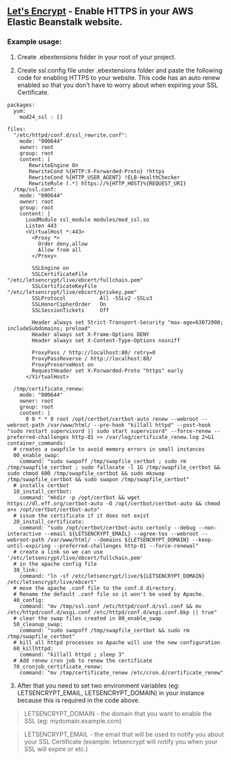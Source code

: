 ## [Let's Encrypt](https://letsencrypt.org/) - Enable HTTPS in your AWS Elastic Beanstalk website.

### Example usage:

1. Create .ebextensions folder in your root of your project.

2. Create ssl.config file under .ebextensions folder and paste the following code for enabling HTTPS to your website. This code has an auto renew enabled so that you don't have to worry about when expiring your SSL Certificate.

```
packages:
  yum:
    mod24_ssl : []

files:
  "/etc/httpd/conf.d/ssl_rewrite.conf":
    mode: "000644"
    owner: root
    group: root
    content: |
       RewriteEngine On
       RewriteCond %{HTTP:X-Forwarded-Proto} !https
       RewriteCond %{HTTP_USER_AGENT} !ELB-HealthChecker
       RewriteRule (.*) https://%{HTTP_HOST}%{REQUEST_URI}
  /tmp/ssl.conf:
    mode: "000644"
    owner: root
    group: root
    content: |
      LoadModule ssl_module modules/mod_ssl.so
      Listen 443
      <VirtualHost *:443>
        <Proxy *>
          Order deny,allow
          Allow from all
        </Proxy>

        SSLEngine on
        SSLCertificateFile "/etc/letsencrypt/live/ebcert/fullchain.pem"
        SSLCertificateKeyFile "/etc/letsencrypt/live/ebcert/privkey.pem"
        SSLProtocol           All -SSLv2 -SSLv3
        SSLHonorCipherOrder   On
        SSLSessionTickets     Off

        Header always set Strict-Transport-Security "max-age=63072000; includeSubdomains; preload"
        Header always set X-Frame-Options DENY
        Header always set X-Content-Type-Options nosniff

        ProxyPass / http://localhost:80/ retry=0
        ProxyPassReverse / http://localhost:80/
        ProxyPreserveHost on
        RequestHeader set X-Forwarded-Proto "https" early
      </VirtualHost>

  /tmp/certificate_renew:
    mode: "000644"
    owner: root
    group: root
    content: |
      0 0 * * 0 root /opt/certbot/certbot-auto renew --webroot --webroot-path /var/www/html/ --pre-hook "killall httpd" --post-hook "sudo restart supervisord || sudo start supervisord" --force-renew --preferred-challenges http-01 >> /var/log/certificate_renew.log 2>&1
container_commands:
  # creates a swapfile to avoid memory errors in small instances
  00_enable_swap:
    command: "sudo swapoff /tmp/swapfile_certbot ; sudo rm /tmp/swapfile_certbot ; sudo fallocate -l 1G /tmp/swapfile_certbot && sudo chmod 600 /tmp/swapfile_certbot && sudo mkswap /tmp/swapfile_certbot && sudo swapon /tmp/swapfile_certbot"
  # installs certbot
  10_install_certbot:
    command: "mkdir -p /opt/certbot && wget https://dl.eff.org/certbot-auto -O /opt/certbot/certbot-auto && chmod a+x /opt/certbot/certbot-auto"
  # issue the certificate if it does not exist
  20_install_certificate:
    command: "sudo /opt/certbot/certbot-auto certonly --debug --non-interactive --email ${LETSENCRYPT_EMAIL} --agree-tos --webroot --webroot-path /var/www/html/ --domains ${LETSENCRYPT_DOMAIN} --keep-until-expiring --preferred-challenges http-01 --force-renewal"
  # create a link so we can use '/etc/letsencrypt/live/ebcert/fullchain.pem'
  # in the apache config file
  30_link:
    command: "ln -sf /etc/letsencrypt/live/${LETSENCRYPT_DOMAIN} /etc/letsencrypt/live/ebcert"
  # move the apache .conf file to the conf.d directory.
  # Rename the default .conf file so it won't be used by Apache.
  40_config:
    command: "mv /tmp/ssl.conf /etc/httpd/conf.d/ssl.conf && mv /etc/httpd/conf.d/wsgi.conf /etc/httpd/conf.d/wsgi.conf.bkp || true"
  # clear the swap files created in 00_enable_swap
  50_cleanup_swap:
    command: "sudo swapoff /tmp/swapfile_certbot && sudo rm /tmp/swapfile_certbot"
  # kill all httpd processes so Apache will use the new configuration
  60_killhttpd:
    command: "killall httpd ; sleep 3"
  # Add renew cron job to renew the certificate
  70_cronjob_certificate_renew:
    command: "mv /tmp/certificate_renew /etc/cron.d/certificate_renew"
```

3. After that you need to set two environment variables (eg: LETSENCRYPT_EMAIL, LETSENCRYPT_DOMAIN) in your instance because this is required in the code above.

> LETSENCRYPT_DOMAIN - the domain that you want to enable the SSL (eg: mydomain.example.com)

> LETSENCRYPT_EMAIL - the email that will be used to notify you about your SSL Certificate (example: letsencrypt will notify you when your SSL will expire or etc.)
